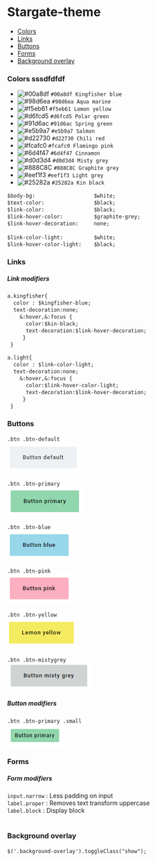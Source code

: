 # Stargate-theme

* [Colors](#colors)
* [Links](#links)
* [Buttons](#buttons)
* [Forms](#forms)
* [Background overlay](#background-overlay)


### Colors sssdfdfdf
- ![#00a8df](https://placehold.it/15/00a8df/000000?text=+) `#00a8df Kingfisher blue`
- ![#98d6ea](https://placehold.it/15/98d6ea/000000?text=+) `#98d6ea Aqua marine`
- ![#f5eb61](https://placehold.it/15/f5eb61/000000?text=+) `#f5eb61 Lemon yellow`
- ![#d6fcd5](https://placehold.it/15/d6fcd5/000000?text=+) `#d6fcd5 Polar green`
- ![#91d6ac](https://placehold.it/15/91d6ac/000000?text=+) `#91d6ac Spring green`
- ![#e5b9a7](https://placehold.it/15/e5b9a7/000000?text=+) `#e5b9a7 Salmon`
- ![#d22730](https://placehold.it/15/d22730/000000?text=+) `#d22730 Chili red`
- ![#fcafc0](https://placehold.it/15/fcafc0/000000?text=+) `#fcafc0 Flamingo pink`
- ![#6d4f47](https://placehold.it/15/6d4f47/000000?text=+) `#6d4f47 Cinnamon`
- ![#d0d3d4](https://placehold.it/15/d0d3d4/000000?text=+) `#d0d3d4 Misty grey`
- ![#888C8C](https://placehold.it/15/888C8C/000000?text=+) `#888C8C Graphite grey`
- ![#eef1f3](https://placehold.it/15/eef1f3/000000?text=+) `#eef1f3 Light grey`
- ![#25282a](https://placehold.it/15/25282a/000000?text=+) `#25282a Kin black`

```
$body-bg:                   $white;
$text-color:                $black;
$link-color:                $black;
$link-hover-color:          $graphite-grey;
$link-hover-decoration:     none;

$link-color-light:          $white;
$link-hover-color-light:    $black;
```

### Links

##### Link modifiers
```
a.kingfisher{
  color : $kingfisher-blue;
  text-decoration:none;
    &:hover,&:focus {
      color:$kin-black;
      text-decoration:$link-hover-decoration;
     }
 }
```

```
a.light{
  color : $link-color-light;
  text-decoration:none;
    &:hover,&:focus {
      color:$link-hover-color-light;
      text-decoration:$link-hover-decoration;
     }
 }
```

### Buttons
`.btn .btn-default`<br />
![Button default](https://github.com/kinnarps/Stargate-theme/blob/master/resources/button_default.PNG)

`.btn .btn-primary`<br />
![Button primary](https://github.com/kinnarps/Stargate-theme/blob/master/resources/button_primary.PNG)

`.btn .btn-blue`<br />
![Button blue](https://github.com/kinnarps/Stargate-theme/blob/master/resources/button_blue.PNG)

`.btn .btn-pink`<br />
![Button pink](https://github.com/kinnarps/Stargate-theme/blob/master/resources/button_pink.PNG)

`.btn .btn-yellow`<br />
![Button yellow](https://github.com/kinnarps/Stargate-theme/blob/master/resources/button_yellow.PNG)

`.btn .btn-mistygrey`<br />
![Button primary](https://github.com/kinnarps/Stargate-theme/blob/master/resources/button_mistygrey.PNG)

##### Button modifiers
`.btn .btn-primary .small`<br />
![Button primary small](https://github.com/kinnarps/Stargate-theme/blob/master/resources/button_primary_small.PNG)

### Forms

##### Form modifiers
`input.narrow` : Less padding on input<br />
`label.proper` : Removes text transform uppercase<br />
`label.block`  : Display block<br /><br />

### Background overlay
```
$('.background-overlay').toggleClass("show");
```
